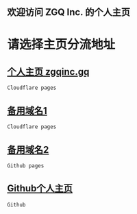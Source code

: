 ## 欢迎访问 ZGQ Inc. 的个人主页
# 请选择主页分流地址
## [个人主页 zgqinc.gq](https://zgqinc.gq/)
`Cloudflare pages`
## [备用域名1](https://zgqinc.pages.dev/)
`Cloudflare pages`
## [备用域名2](https://zgq-inc.github.io/homepage/)
`Github pages`
## [Github个人主页](https://github.com/ZGQ-inc/)
`Github`
